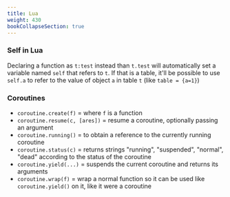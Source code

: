 ```yaml
---
title: Lua
weight: 430
bookCollapseSection: true
---
```


### Self in Lua

Declaring a function as `t:test` instead than `t.test` will automatically set a variable named `self` that refers to `t`. If that is a table, it'll be possible to use `self.a` to refer to the value of object `a` in table `t` (like `table = {a=1}`)

### Coroutines

* `coroutine.create(f)` = where `f` is a function
* `coroutine.resume(c, [ares])` = resume a coroutine, optionally passing an argument
* `coroutine.running()` = to obtain a reference to the currently running coroutine
* `coroutine.status(c)` = returns strings "running", "suspended", "normal", "dead" according to the status of the coroutine
* `coroutine.yield(...)` = suspends the current coroutine and returns its arguments
* `coroutine.wrap(f)` = wrap a normal function so it can be used like `coroutine.yield()` on it, like it were a coroutine
